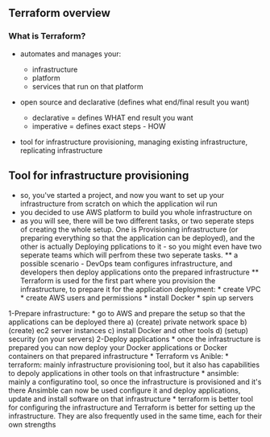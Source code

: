 ## Terraform overview

### What is Terraform?
- automates and manages your:
  * infrastructure
  *  platform
  *  services that run on that platform
- open source and declarative (defines what end/final result you want)
	* declarative = defines WHAT end result you want
	* imperative = defines exact steps - HOW

- tool for infrastructure provisioning, managing existing infrastructure, replicating infrastructure

## Tool for infrastructure provisioning
* so, you've started a project, and now you want to set up your infrastructure from scratch on which the
	  application wil run
* you decided to use AWS platform to build you whole infrastructure on
* as you will see, there will be two different tasks, or two seperate steps of creating the whole setup. One 
  is Provisioning infrastructure (or preparing everything so that the application can be deployed), and the other
  is actually Deploying pplications to it - so you might even have two seperate teams which will perfrom these two
  seperate tasks. 
** a possible scenario - DevOps team configures infrastructure, and developers then deploy applications onto
	 	 the prepared infrastructure
** Terraform is used for the first part where you provision the infrastructure, to prepare it for the 
		   application deployment:
		* create VPC
		* create AWS users and permissions
		* install Docker
		* spin up servers
	
1-Prepare infrastructure: 
	* go to AWS and prepare the setup so that the applications can be deployed there 
  a) (create) private network space
  b) (create) ec2 server instances 
	c) install Docker and other tools
  d) (setup) security (on your servers)
2-Deploy applications
	* once the infrastructure is prepared you can now deploy your Docker applications or Docker containers
	   on that prepared infrastructure
	* Terraform vs Anible:
	* terraform: mainly infrastructure provisioning tool, but it also has capabilities to depoly applications in other tools
		      on that infrastructure
	* ansimble: mainly a configuratino tool, so once the infrastructure is provisioned and it's there Ansimble can now be used
		     configure it and deploy applications, update and install software on that infrastructure
	* terraform is better tool for configuring the infrastructure and Terraform is better for setting up the infrastructure.
	  They are also frequently used in the same time, each for their own strengths
